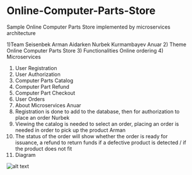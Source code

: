 # Online-Computer-Parts-Store
Sample Online Computer Parts Store implemented by microservices architecture

1)Team
Seisenbek Arman
Aidarken Nurbek
Kurmambayev Anuar
2) Theme 
Online Computer Parts Store
3) Functionalities
Online ordering
4) Microservices
 1) User Registration
 2) User Authorization
 3) Computer Parts Catalog
 4) Computer Part Refund
 5) Computer Part Checkout
 6) User Orders
5) About Microservices
 Anuar
 1) Registration is done to add to the database, then for authorization to place an order
 Nurbek
 2) Viewing the catalog is needed to select an order, placing an order is needed in order to pick up the product
 Arman
 3) The status of the order will show whether the order is ready for issuance, a refund to return funds if a defective product is detected / if the product does not fit
6) Diagram

![alt text](https://github.com/aydarken/Online-Computer-Parts-Store/blob/master/onlineparts.png?raw=true)
